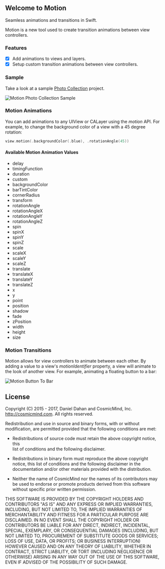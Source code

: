 ## Welcome to Motion

Seamless animations and transitions in Swift.

Motion is a new tool used to create transition animations between view controllers. 

### Features

- [x] Add animations to views and layers.
- [x] Setup custom transition animations between view controllers.

### Sample

Take a look at a sample [Photo Collection](https://github.com/CosmicMind/Samples/tree/master/Motion/PhotoCollection) project.

![Motion Photo Collection Sample](http://www.cosmicmind.com/motion/motion_sample.gif)

### Motion Animations

You can add animations to any UIView or CALayer using the *motion* API. For example, to change the background color of a view with a 45 degree rotation:

```swift
view.motion(.backgroundColor(.blue), .rotationAngle(45))
``` 

#### Available Motion Animation Values

- delay
- timingFunction
- duration
- custom
- backgroundColor
- barTintColor
- cornerRadius
- transform
- rotationAngle
- rotationAngleX
- rotationAngleY
- rotationAngleZ
- spin
- spinX
- spinY
- spinZ
- scale
- scaleX
- scaleY
- scaleZ
- translate
- translateX
- translateY
- translateZ
- x
- y
- point
- position
- shadow
- fade
- zPosition
- width
- height
- size

### Motion Transitions

Motion allows for view controllers to animate between each other. By adding a value to a view's *motionIdentifier* property, a view will animate to the look of another view. For example, animating a floating button to a bar:

![Motion Button To Bar](http://www.cosmicmind.com/motion/cosmicmind_motion_button_to_bar.gif)

## License

Copyright (C) 2015 - 2017, Daniel Dahan and CosmicMind, Inc. <http://cosmicmind.com>. All rights reserved.

Redistribution and use in source and binary forms, with or without modification, are permitted provided that the following conditions are met:

*   Redistributions of source code must retain the above copyright notice, this     
    list of conditions and the following disclaimer.

*   Redistributions in binary form must reproduce the above copyright notice,
    this list of conditions and the following disclaimer in the documentation
    and/or other materials provided with the distribution.

*   Neither the name of CosmicMind nor the names of its
    contributors may be used to endorse or promote products derived from
    this software without specific prior written permission.

THIS SOFTWARE IS PROVIDED BY THE COPYRIGHT HOLDERS AND CONTRIBUTORS "AS IS" AND ANY EXPRESS OR IMPLIED WARRANTIES, INCLUDING, BUT NOT LIMITED TO, THE IMPLIED WARRANTIES OF MERCHANTABILITY AND FITNESS FOR A PARTICULAR PURPOSE ARE DISCLAIMED. IN NO EVENT SHALL THE COPYRIGHT HOLDER OR CONTRIBUTORS BE LIABLE FOR ANY DIRECT, INDIRECT, INCIDENTAL, SPECIAL, EXEMPLARY, OR CONSEQUENTIAL DAMAGES (INCLUDING, BUT NOT LIMITED TO, PROCUREMENT OF SUBSTITUTE GOODS OR SERVICES; LOSS OF USE, DATA, OR PROFITS; OR BUSINESS INTERRUPTION) HOWEVER CAUSED AND ON ANY THEORY OF LIABILITY, WHETHER IN CONTRACT, STRICT LIABILITY, OR TORT (INCLUDING NEGLIGENCE OR OTHERWISE) ARISING IN ANY WAY OUT OF THE USE OF THIS SOFTWARE, EVEN IF ADVISED OF THE POSSIBILITY OF SUCH DAMAGE.
